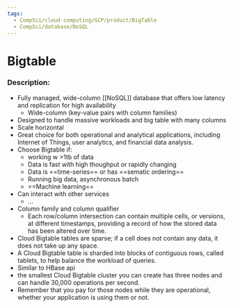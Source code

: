 ```yaml
---
tags:
  - CompSci/cloud-computing/GCP/product/BigTable
  - CompSci/database/NoSQL
---
```

# Bigtable
### Description:
- Fully managed, wide-column [[NoSQL]] database that offers low latency and replication for high availability
	- Wide-column (key-value pairs with column families)
- Designed to handle massive workloads and big table with many columns
- Scale horizontal
- Great choice for both operational and analytical applications, including Internet of Things, user analytics, and financial data analysis.
- Choose Bigtable if:
	- working w >1tb of data
	- Data is fast with high thoughput or rapidly changing
	- Data is ==time-series== or has ==sematic ordering==
	- Running big data, asynchronous batch
	- ==Machine learning==
- Can interact with other services
	- ...
- Column family and column qualifier
	- Each row/column intersection can contain multiple cells, or versions, at different timestamps, providing a record of how the stored data has been altered over time.
- Cloud Bigtable tables are sparse; if a cell does not contain any data, it does not take up any space.
- A Cloud Bigtable table is sharded into blocks of contiguous rows, called tablets, to help balance the workload of queries.
- Similar to HBase api
- the smallest Cloud Bigtable cluster you can create has three nodes and can handle 30,000 operations per second.
- Remember that you pay for those nodes while they are operational, whether your application is using them or not.
### 